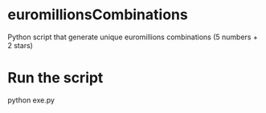 # euromillionsCombinations
Python script that generate unique euromillions combinations (5 numbers + 2 stars)

# Run the script
python exe.py
